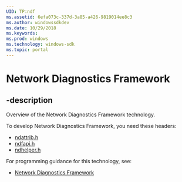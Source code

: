 ```yaml
---
UID: TP:ndf
ms.assetid: 6efa073c-337d-3a85-a426-9819014ee8c3
ms.author: windowssdkdev
ms.date: 10/29/2018
ms.keywords: 
ms.prod: windows
ms.technology: windows-sdk
ms.topic: portal
---
```


# Network Diagnostics Framework

## -description

Overview of the Network Diagnostics Framework technology.

To develop Network Diagnostics Framework, you need these headers:

 * [ndattrib.h](../ndattrib/index.md)
 * [ndfapi.h](../ndfapi/index.md)
 * [ndhelper.h](../ndhelper/index.md)

For programming guidance for this technology, see:
* [Network Diagnostics Framework](/windows/desktop/ndf)

